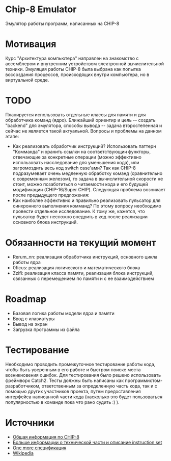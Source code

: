 # Chip-8 Emulator
Эмулятор работы программ, написанных на CHIP-8

# Мотивация
Курс "Архитектура компьютера" направлен на знакомство с ассемблером и внутренним устройством электронной вычислительной техники. Эмуляция работы CHIP-8 была выбрана как попытка воссоздания процессов, происходящих внутри компьютера, но в виртуальной среде.

# TODO
Планируется использовать отдельные классы для памяти и для обработчика команд (ядро). Ближайший ориентир и цель -- создать "backend" для эмулятора, способы вывода -- задача второстепенная и сейчас не является такой актуальной. 
Вопросы и проблемы на данном этапе: 
- Как реализовать обработчик инструкций? Использовать паттерн "Комманда" и хранить ссылки на соответствующии функторы, отвечающие за конкретные операции (можно эффективно использовать насследование для уменьшения кода), или загромоздить весь код switch case'ами? Так как CHIP-8 подразумевает очень медленную обработку команд (сравнительно с современным железом), то задача в вычислительной скорости не стоит, можно позаботиться о читаемости кода и его будущей модификации (CHIP-16/Super CHIP). Следующая проблема возникает после предыдущего предложения:
- Как наиболее эффективно и правильно реализовать пульсатор для синхронного выполнения комманд? По этому вопросу необходимо провести отдельное исследование. К тому же, кажется, что пульсатор будет несложно внедрить в код после реализации основного блока инструкций.

# Обязанности на текущий момент
- Rerum_nn: реализация обработчика инструкций, основного цикла работы ядра
- 0ficus: реализация логического и математического блока
- Zzifi: реализация класса памяти, реализация блока инструкций, связанных с перемещением по памяти и с ее взаимодействием

# Roadmap
- Базовая логика работы модели ядра и памяти
- Ввод с клавиатуры
- Вывод на экран
- Загрузка программы из файла

# Тестирование
Необходимо проводить промежуточное тестирование работы кода, чтобы быть уверенным в его работе и быстром поиске места возникновения ошибок. Для тестирования было решено использовать фреймворк Catch2. Тесты должны быть написаны как программистом-разработчиком, ответственным за определенную часть кода, так и с помощью других участников проекта, путем предоставления интерфейса написанной части кода (насколько это будет пользоваться популярностью в команде пока что рано судить :) ).

# Источники
- [Общая информация по CHIP-8](https://github.com/mattmikolay/chip-8/wiki/Mastering-CHIP%E2%80%908)
- [Больше информации о технической части и описание instruction set](http://devernay.free.fr/hacks/chip8/C8TECH10.HTM)
- [One more спецификация](https://tonisagrista.com/blog/2021/chip8-spec/)
- [Wikipedia](https://en.wikipedia.org/wiki/CHIP-8)
